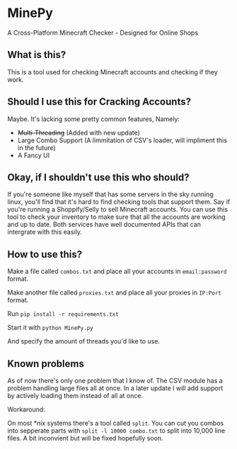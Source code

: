 # MinePy
A Cross-Platform Minecraft Checker - Designed for Online Shops

## What is this?
This is a tool used for checking Minecraft accounts and checking if they work.

## Should I use this for Cracking Accounts?
Maybe. It's lacking some pretty common features, Namely: 
- ~~Multi-Threading~~ (Added with new update)
- Large Combo Support (A limmitation of CSV's loader, will impliment this in the future)
- A Fancy UI

## Okay, if I shouldn't use this who should?
If you're someone like myself that has some servers in the sky running linux, you'll find that it's hard to find checking tools that support them. Say if you're running a Shoppify/Selly to sell Minecraft accounts. You can use this tool to check your inventory to make sure that all the accounts are working and up to date. Both services have well documented APIs that can intergrate with this easily.

## How to use this?
Make a file called `combos.txt` and place all your accounts in `email:password` format.

Make another file called `proxies.txt` and place all your proxies in `IP:Port` format.

Run `pip install -r requirements.txt`

Start it with `python MinePy.py`

And specify the amount of threads you'd like to use.

## Known problems
As of now there's only one problem that I know of. The CSV module has a problem handling large files all at once. In a later update I will add support by actively loading them instead of all at once.

Workaround:

On most \*nix systems there's a tool called `split`. You can cut you combos into sepperate parts with `split -l 10000 combo.txt` to split into 10,000 line files. A bit inconvient but will be fixed hopefully soon. 
